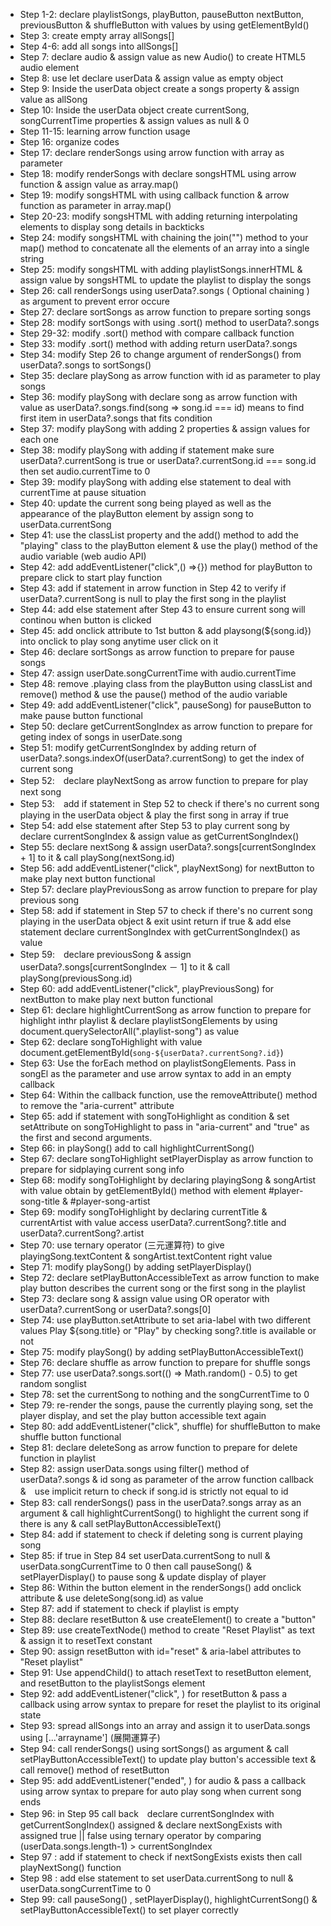 - Step 1-2: declare playlistSongs, playButton, pauseButton nextButton, previousButton & shuffleButton with values by using getElementById()
- Step 3: create empty array allSongs[]
- Step 4-6: add all songs into allSongs[]
- Step 7: declare audio & assign value as new Audio() to create HTML5 audio element
- Step 8: use let declare userData & assign value as empty object 
- Step 9: Inside the userData object create a songs property & assign value as allSong
- Step 10: Inside the userData object create currentSong, songCurrentTime properties & assign values as null & 0
- Step 11-15: learning arrow function usage
- Step 16: organize codes
- Step 17: declare renderSongs using arrow function with array as parameter
- Step 18: modify renderSongs with declare songsHTML using arrow function & assign value as array.map()
- Step 19: modify songsHTML with using callback function & arrow function as parameter in array.map()
- Step 20-23: modify songsHTML with adding returning interpolating elements to display song details in backticks
- Step 24: modify songsHTML with chaining the join("") method to your map() method to concatenate all the elements of an array into a single string
- Step 25: modify songsHTML with adding playlistSongs.innerHTML & assign value by songsHTML to update the playlist to display the songs
- Step 26: call renderSongs using userData?.songs ( Optional chaining ) as argument to prevent error occure
- Step 27: declare sortSongs as arrow function to prepare sorting songs
- Step 28: modify sortSongs with using .sort() method to userData?.songs
- Step 29-32: modify .sort() method with compare callback function
- Step 33: modify .sort() method with adding return userData?.songs
- Step 34: modify Step 26 to change argument of renderSongs() from userData?.songs to sortSongs()
- Step 35: declare playSong as arrow function with id as parameter to play songs
- Step 36: modify playSong with declare song as arrow function with value as userData?.songs.find(song => song.id === id) means to find first item in userData?.songs that fits condition 
- Step 37: modify playSong with adding 2 properties & assign values for each one 
- Step 38: modify playSong with adding if statement make sure userData?.currentSong is true or userData?.currentSong.id === song.id then set audio.currentTime to 0
- Step 39: modify playSong with adding else statement to deal with currentTime at pause situation
- Step 40: update the current song being played as well as the appearance of the playButton element by assign song to userData.currentSong
- Step 41: use the classList property and the add() method to add the "playing" class to the playButton element & use the play() method of the audio variable (web audio API)
- Step 42: add addEventListener("click",() =>{}) method for playButton to prepare click to start play function
- Step 43: add if statement in arrow function in Step 42 to verify if userData?.currentSong is null to play the first song in the playlist
- Step 44: add else statement after Step 43 to ensure current song will continou when button is clicked
- Step 45: add onclick attribute to 1st button & add playsong(${song.id}) into onclick to play song anytime user click on it
- Step 46: declare sortSongs as arrow function to prepare for pause songs
- Step 47: assign userDate.songCurrentTime with audio.currentTime  
- Step 48: remove .playing class from the playButton using classList and remove() method & use the pause() method of the audio variable
- Step 49:  add addEventListener("click", pauseSong) for pauseButton to make pause button functional
- Step 50: declare getCurrentSongIndex as arrow function to prepare for geting index of songs in userDate.song
- Step 51: modify getCurrentSongIndex by adding return of userData?.songs.indexOf(userData?.currentSong) to get the index of current song 
- Step 52:　declare playNextSong as arrow function to prepare for play next song
- Step 53:　add if statement in Step 52 to check if there's no current song playing in the userData object & play the first song in array if true
- Step 54: add else statement after Step 53 to play current song by declare currentSongIndex & assign value as getCurrentSongIndex()
- Step 55: declare nextSong & assign userData?.songs[currentSongIndex + 1] to it & call playSong(nextSong.id)
- Step 56: add addEventListener("click", playNextSong) for nextButton  to make play next button functional
- Step 57: declare playPreviousSong as arrow function to prepare for play previous song
- Step 58: add if statement in Step 57 to check if there's no current song playing in the userData object & exit  usint return  if true & add else statement declare currentSongIndex with getCurrentSongIndex() as value
- Step 59:　declare previousSong & assign userData?.songs[currentSongIndex － 1] to it & call playSong(previousSong.id)
- Step 60: add addEventListener("click", playPreviousSong) for nextButton  to make play next button functional
- Step 61: declare highlightCurrentSong as arrow function to prepare for highlight inthr playlist & declare playlistSongElements by using document.querySelectorAll(".playlist-song") as value
- Step 62: declare songToHighlight with value document.getElementById(`song-${userData?.currentSong?.id}`)
- Step 63: Use the forEach method on playlistSongElements. Pass in songEl as the parameter and use arrow syntax to add in an empty callback
- Step 64: Within the callback function, use the removeAttribute() method to remove the "aria-current" attribute
- Step 65: add if statement with songToHighlight as condition & set setAttribute on songToHighlight to pass in "aria-current" and "true" as the first and second arguments.
- Step 66: in playSong() add to call highlightCurrentSong()
- Step 67: declare songToHighlight setPlayerDisplay as arrow function to prepare for sidplaying current song info 
- Step 68: modify songToHighlight by declaring playingSong & songArtist with value obtain by getElementById() method with element #player-song-title & #player-song-artist
- Step 69: modify songToHighlight by declaring currentTitle & currentArtist with value access userData?.currentSong?.title and userData?.currentSong?.artist
- Step 70: use ternary operator (三元運算符) to give playingSong.textContent & songArtist.textContent right value
- Step 71: modify playSong() by adding setPlayerDisplay()
- Step 72: declare setPlayButtonAccessibleText as arrow function to make play button describes the current song or the first song in the playlist 
- Step 73: declare song & assign value using OR operator with userData?.currentSong or userData?.songs[0]
- Step 74: use playButton.setAttribute to set aria-label with two different values Play ${song.title} or "Play" by checking song?.title is available or not
- Step 75: modify playSong() by adding setPlayButtonAccessibleText()
- Step 76: declare shuffle as arrow function to prepare for shuffle songs
- Step 77: use userData?.songs.sort(() => Math.random() - 0.5) to get random songlist
- Step 78: set the currentSong to nothing and the songCurrentTime to 0
- Step 79: re-render the songs, pause the currently playing song, set the player display, and set the play button accessible text again
- Step 80: add addEventListener("click", shuffle) for shuffleButton to make shuffle button functional
- Step 81: declare deleteSong as arrow function to prepare for delete function in playlist
- Step 82: assign userData.songs using filter() method of userData?.songs & id song as parameter of the arrow function callback &　use implicit return to check if song.id is strictly not equal to id
- Step 83: call renderSongs()  pass in the userData?.songs array as an argument & call highlightCurrentSong() to highlight the current song if there is any & call setPlayButtonAccessibleText() 
- Step 84: add if statement to check if deleting song is current playing song
- Step 85: if true in Step 84 set userData.currentSong to null & userData.songCurrentTime to 0 then call pauseSong() & setPlayerDisplay() to pause song & update display of player
- Step 86: Within the button element in the renderSongs() add onclick attribute & use deleteSong(song.id) as value
- Step 87: add if statement to check if playlist is empty
- Step 88: declare resetButton & use createElement() to create a "button"
- Step 89: use createTextNode() method to create "Reset Playlist" as text & assign it to resetText constant
- Step 90: assign resetButton with id="reset" & aria-label attributes to "Reset playlist"
- Step 91: Use appendChild() to attach resetText to resetButton element, and resetButton to the playlistSongs element
- Step 92: add addEventListener("click", ) for resetButton & pass a callback using arrow syntax to prepare for  reset the playlist to its original state
- Step 93: spread allSongs into an array and assign it to userData.songs using [...'arrayname'] (展開運算子)
- Step 94: call renderSongs() using sortSongs() as argument & call setPlayButtonAccessibleText() to update play button's accessible text & call remove() method of resetButton
- Step 95: add addEventListener("ended", ) for audio & pass a callback using arrow syntax to prepare for auto play song when current song ends
- Step 96: in Step 95 call back　declare currentSongIndex with getCurrentSongIndex() assigned & declare nextSongExists with assigned true || false using ternary operator by comparing (userData.songs.length-1) > currentSongIndex
- Step 97 : add if statement to check if nextSongExists exists then call playNextSong() function
- Step 98 : add else statement to set userData.currentSong to null & userData.songCurrentTime to 0
- Step 99: call pauseSong() , setPlayerDisplay(), highlightCurrentSong() & setPlayButtonAccessibleText() to set player correctly
